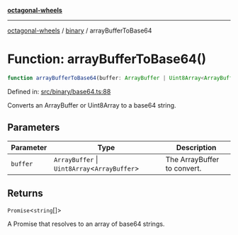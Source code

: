 [**octagonal-wheels**](../../README.md)

***

[octagonal-wheels](../../modules.md) / [binary](../README.md) / arrayBufferToBase64

# Function: arrayBufferToBase64()

```ts
function arrayBufferToBase64(buffer: ArrayBuffer | Uint8Array<ArrayBuffer>): Promise<string[]>;
```

Defined in: [src/binary/base64.ts:88](https://github.com/vrtmrz/octagonal-wheels/blob/main/src/binary/base64.ts#L88)

Converts an ArrayBuffer or Uint8Array to a base64 string.

## Parameters

| Parameter | Type | Description |
| ------ | ------ | ------ |
| `buffer` | `ArrayBuffer` \| `Uint8Array`\<`ArrayBuffer`\> | The ArrayBuffer to convert. |

## Returns

`Promise`\<`string`[]\>

A Promise that resolves to an array of base64 strings.

